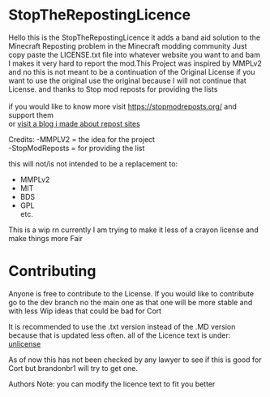# StopTheRepostingLicence

Hello this is the StopTheRepostingLicence it adds a band aid solution to the Minecraft Reposting problem in the Minecraft modding community Just copy paste the LICENSE.txt file into whatever website you want to and bam I makes it very hard to report the mod.This Project was inspired by MMPLv2 and no this is not meant to be a continuation of the Original License if you want to use the original use the original because I will not continue that License. and thanks to Stop mod reposts for providing the lists<br>
<br>
if you would like to know more visit https://stopmodreposts.org/ and support them <br>
or [ visit a blog i made about repost sites](https://brandonmohammed666blogs.wordpress.com/2022/02/03/the-issue-with-repost-sites-like-9minecraft/)

Credits:
-MMPLV2 = the idea for the project <br>
-StopModReposts = for providing the list<br>

this will not/is not intended to be a replacement to:
- MMPLv2<br>
- MIT<br>
- BDS<br>
- GPL<br>
etc.<br>

This is a wip rn currently I am trying to make it less of a crayon license and make things more Fair 

# Contributing 
Anyone is free to contribute to the License.
If you would like to contribute go to the dev branch no the main one as that one will be more stable and with less Wip ideas that could be bad for Cort

It is recommended to use the .txt version instead of the .MD version because that is updated less often.
all of the Licence text is under:<br>
[unlicense](https://unlicense.org/)


As of now this has not been checked by any lawyer to see if this is good for Cort but brandonbr1 will try to get one.

Authors Note: you can modify the licence text to fit you better
 
